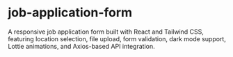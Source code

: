 # job-application-form
A responsive job application form built with React and Tailwind CSS, featuring location selection, file upload, form validation, dark mode support, Lottie animations, and Axios-based API integration.

